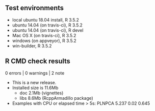 ## Test environments

  * local ubuntu 18.04 install, R 3.5.2
  * ubuntu 14.04 (on travis-ci), R 3.5.2
  * ubuntu 14.04 (on travis-ci), R devel
  * Mac OS X (on travis-ci), R 3.5.2
  * windows (on appveyor), R 3.5.2
  * win-builder, R 3.5.2 

## R CMD check results

0 errors | 0 warnings | 2 note

  * This is a new release.
  * Installed size is 11.6Mb
    - doc 2.1Mb (vignettes)
    - libs 8.6Mb (RcppArmadillo package)
  * Examples with CPU or elapsed time > 5s: PLNPCA 5.237 0.02 0.645

